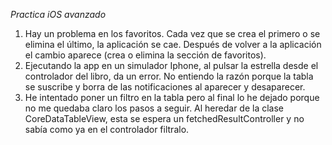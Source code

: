 *Practica iOS avanzado*

1. Hay un problema en los favoritos. Cada vez que se crea el primero o se elimina el último, la aplicación se cae. Después de volver a la aplicación el cambio aparece (crea o elimina la sección de favoritos).
2. Ejecutando la app en un simulador Iphone, al pulsar la estrella desde el controlador del libro, da un error. No entiendo la razón porque la tabla se suscribe y borra de las notificaciones al aparecer y desaparecer.
3. He intentado poner un filtro en la tabla pero al final lo he dejado porque no me quedaba claro los pasos a seguir. Al heredar de la clase CoreDataTableView, esta se espera un fetchedResultController y no sabía como ya en el controlador filtralo. 
